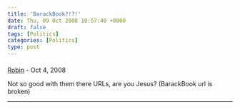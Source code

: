```yaml
---
title: 'BarackBook?!?!'
date: Thu, 09 Oct 2008 10:57:40 +0000
draft: false
tags: [Politics]
categories: [Politics]
type: post
---
```



#### 
[Robin]( "robin.norwood@gmail.com") - <time datetime="2008-10-09 09:55:24">Oct 4, 2008</time>

Not so good with them there URLs, are you Jesus? (BarackBook url is broken)
<hr />
